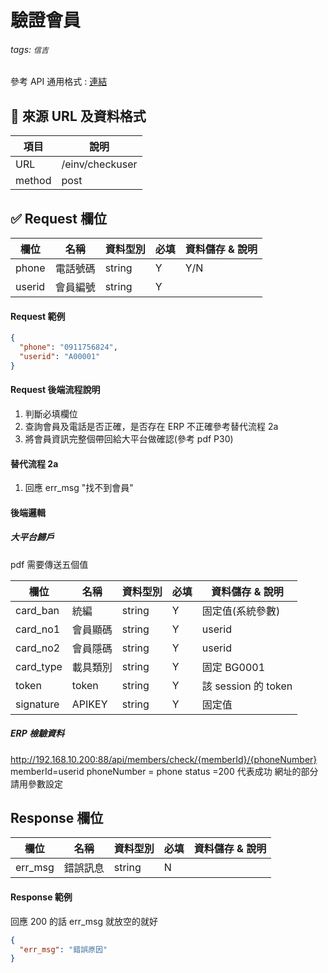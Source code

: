 # 驗證會員

###### tags: `信吉`

參考 API 通用格式 : [連結](./信吉/通用.md)

## 💠 來源 URL 及資料格式

| 項目   | 說明            |
| ------ | --------------- |
| URL    | /einv/checkuser |
| method | post            |

## ✅ Request 欄位

| 欄位   | 名稱     | 資料型別 | 必填 | 資料儲存 & 說明 |
| ------ | -------- | -------- | ---- | --------------- |
| phone  | 電話號碼 | string   | Y    | Y/N             |
| userid | 會員編號 | string   | Y    |

#### Request 範例

```json
{
  "phone": "0911756824",
  "userid": "A00001"
}
```

#### Request 後端流程說明

1. 判斷必填欄位
2. 查詢會員及電話是否正確，是否存在 ERP 不正確參考替代流程 2a
3. 將會員資訊完整個帶回給大平台做確認(參考 pdf P30)

#### 替代流程 2a

1. 回應 err_msg "找不到會員"

#### 後端邏輯

##### 大平台歸戶

pdf 需要傳送五個值

| 欄位      | 名稱     | 資料型別 | 必填 | 資料儲存 & 說明     |
| --------- | -------- | -------- | ---- | ------------------- |
| card_ban  | 統編     | string   | Y    | 固定值(系統參數)    |
| card_no1  | 會員顯碼 | string   | Y    | userid              |
| card_no2  | 會員隱碼 | string   | Y    | userid              |
| card_type | 載具類別 | string   | Y    | 固定 BG0001         |
| token     | token    | string   | Y    | 該 session 的 token |
| signature | APIKEY   | string   | Y    | 固定值              |

##### ERP 檢驗資料

http://192.168.10.200:88/api/members/check/{memberId}/{phoneNumber}
memberId=userid
phoneNumber = phone
status =200 代表成功
網址的部分請用參數設定

## Response 欄位

| 欄位    | 名稱     | 資料型別 | 必填 | 資料儲存 & 說明 |
| ------- | -------- | -------- | ---- | --------------- |
| err_msg | 錯誤訊息 | string   | N    |

#### Response 範例

回應 200 的話 err_msg 就放空的就好

```json
{
  "err_msg": "錯誤原因"
}
```
